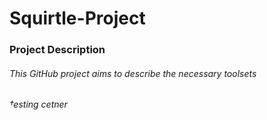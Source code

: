 # Squirtle-Project

### Project Description

###### This GitHub project aims to describe the necessary toolsets
###### †esting cetner

